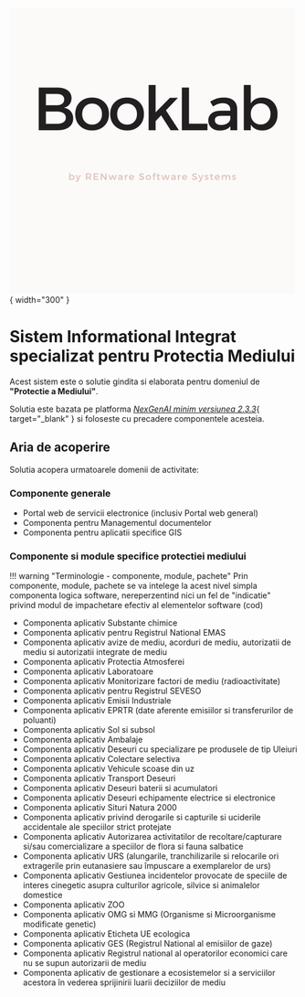 ![booklab_logo](pictures/SIISPM_logo.png){ width="300" }



# Sistem Informational Integrat specializat pentru Protectia Mediului


Acest sistem este o solutie gindita si elaborata pentru domeniul de **"Protectie a Mediului"**.

Solutia este bazata pe platforma [*NexGenAI minim versiunea 2.3.3*](http://nexgenai.app/v2.3.3){ target="_blank" } si foloseste cu precadere componentele acesteia.


## Aria de acoperire

Solutia acopera urmatoarele domenii de activitate:

### Componente generale

* Portal web de servicii electronice (inclusiv Portal web general)
* Componenta pentru Managementul documentelor
* Componenta pentru aplicatii specifice GIS

### Componente si module specifice protectiei mediului

!!! warning "Terminologie - componente, module, pachete"
    Prin componente, module, pachete se va intelege la acest nivel simpla componenta logica software, nereperzentind nici un fel de "indicatie" privind modul de impachetare efectiv al elementelor software (cod)

* Componenta aplicativ Substante chimice
* Componenta aplicativ pentru Registrul National EMAS
* Componenta aplicativ avize de mediu, acorduri de mediu, autorizatii de mediu si autorizatii integrate de mediu
* Componenta aplicativ Protectia Atmosferei
* Componenta aplicativ Laboratoare
* Componenta aplicativ Monitorizare factori de mediu (radioactivitate)
* Componenta aplicativ pentru Registrul SEVESO
* Componenta aplicativ Emisii Industriale
* Componenta aplicativ EPRTR (date aferente emisiilor si transferurilor de poluanti)
* Componenta aplicativ Sol si subsol
* Componenta aplicativ Ambalaje
* Componenta aplicativ Deseuri cu specializare pe produsele de tip Uleiuri
* Componenta aplicativ Colectare selectiva
* Componenta aplicativ Vehicule scoase din uz
* Componenta aplicativ Transport Deseuri
* Componenta aplicativ Deseuri baterii si acumulatori
* Componenta aplicativ Deseuri echipamente electrice si electronice
* Componenta aplicativ Situri Natura 2000
* Componenta aplicativ privind derogarile si capturile si uciderile accidentale ale speciilor strict protejate
* Componenta aplicativ Autorizarea activitatilor de recoltare/capturare si/sau comercializare a speciilor de flora si fauna salbatice
* Componenta aplicativ URS (alungarile, tranchilizarile  si relocarile ori extragerile prin eutanasiere sau împuscare a exemplarelor de urs)
* Componenta aplicativ Gestiunea incidentelor provocate de speciile de interes cinegetic asupra culturilor agricole, silvice si animalelor domestice
* Componenta aplicativ ZOO
* Componenta aplicativ OMG si MMG (Organisme si Microorganisme modificate genetic)
* Componenta aplicativ Eticheta UE ecologica
* Componenta aplicativ GES (Registrul National al emisiilor de gaze)
* Componenta aplicativ Registrul national al operatorilor economici care nu se supun autorizarii de mediu 
* Componenta aplicativ de gestionare a ecosistemelor si a serviciilor acestora în vederea sprijinirii luarii deciziilor de mediu





